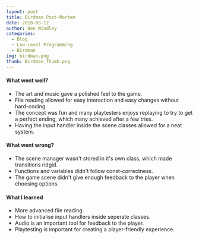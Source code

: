 ```yaml
---
layout: post
title: Birdman Post-Mortem
date: 2018-03-12
author: Ben Windley
categories:
  - Blog
  - Low-Level Programming
  - Birdman
img: birdman.png
thumb: Birdman_Thumb.png
---
```

<!--more-->
#### What went well?
- The art and music gave a polished feel to the game.
- File reading allowed for easy interaction and easy changes without hard-coding.
- The concept was fun and many playtesters enjoys replaying to try to get a perfect ending, which many achieved after a few tries.
- Having the input handler inside the scene classes allowed for a neat system.
 
#### What went wrong?
- The scene manager wasn't stored in it's own class, which made transitions ridgid.
- Functions and variables didn't follow const-correctness.
- The game scene didn't give enough feedback to the player when choosing options.

#### What I learned
- More advanced file reading.
- How to initialise input handlers inside seperate classes.
- Audio is an important tool for feedback to the player.
- Playtesting is important for creating a player-friendly experience.
